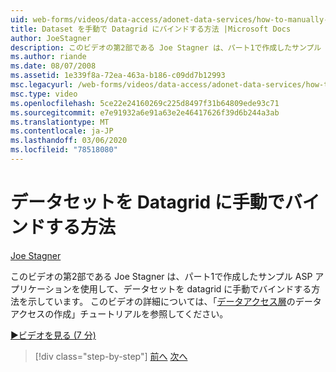 ```yaml
---
uid: web-forms/videos/data-access/adonet-data-services/how-to-manually-bind-a-dataset-to-a-datagrid
title: Dataset を手動で Datagrid にバインドする方法 |Microsoft Docs
author: JoeStagner
description: このビデオの第2部である Joe Stagner は、パート1で作成したサンプル ASP アプリケーションを使用して、データセットを datagrid に手動でバインドする方法を示しています。 ...
ms.author: riande
ms.date: 08/07/2008
ms.assetid: 1e339f8a-72ea-463a-b186-c09dd7b12993
msc.legacyurl: /web-forms/videos/data-access/adonet-data-services/how-to-manually-bind-a-dataset-to-a-datagrid
msc.type: video
ms.openlocfilehash: 5ce22e24160269c225d8497f31b64809ede93c71
ms.sourcegitcommit: e7e91932a6e91a63e2e46417626f39d6b244a3ab
ms.translationtype: MT
ms.contentlocale: ja-JP
ms.lasthandoff: 03/06/2020
ms.locfileid: "78518080"
---
```

# <a name="how-to-manually-bind-a-dataset-to-a-datagrid"></a>データセットを Datagrid に手動でバインドする方法

[Joe Stagner](https://github.com/JoeStagner)

このビデオの第2部である Joe Stagner は、パート1で作成したサンプル ASP アプリケーションを使用して、データセットを datagrid に手動でバインドする方法を示しています。 このビデオの詳細については、「[データアクセス層](../../../overview/data-access/introduction/creating-a-data-access-layer-vb.md)のデータアクセスの作成」チュートリアルを参照してください。

[&#9654;ビデオを見る (7 分)](https://channel9.msdn.com/Blogs/ASP-NET-Site-Videos/how-to-manually-bind-a-dataset-to-a-datagrid)

> [!div class="step-by-step"]
> [前へ](data-access-layers-in-aspnet-applications.md)
> [次へ](how-to-work-with-datasets-and-filters-from-an-asp-application.md)
